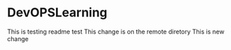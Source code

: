# DevOPSLearning
This is testing readme
test 
This change is on the remote diretory
This is new change
